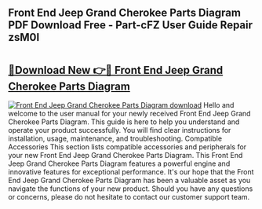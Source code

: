 ## Front End Jeep Grand Cherokee Parts Diagram PDF Download Free - Part-cFZ User Guide Repair zsM0I

# <h2><a href="http://dfsajru.blite.top/?on=Front+End+Jeep+Grand+Cherokee+Parts+Diagram">🔗Download New 👉🔴 Front End Jeep Grand Cherokee Parts Diagram</a></h2>

[![Front End Jeep Grand Cherokee Parts Diagram download](https://i.imgur.com/lujVjoI.png)](http://dfsajru.blite.top/?on=Front+End+Jeep+Grand+Cherokee+Parts+Diagram)
Hello and welcome to the user manual for your newly received Front End Jeep Grand Cherokee Parts Diagram. This guide is here to help you understand and operate your product successfully. You will find clear instructions for installation, usage, maintenance, and troubleshooting. Compatible Accessories This section lists compatible accessories and peripherals for your new Front End Jeep Grand Cherokee Parts Diagram. This Front End Jeep Grand Cherokee Parts Diagram features a powerful engine and innovative features for exceptional performance. It's our hope that the Front End Jeep Grand Cherokee Parts Diagram has been a valuable asset as you navigate the functions of your new product. Should you have any questions or concerns, please do not hesitate to contact our customer support team.

